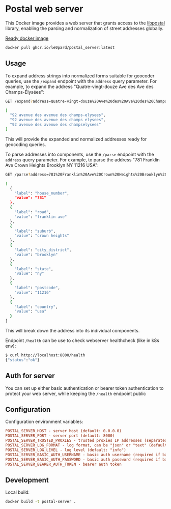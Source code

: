 # Postal web server

This Docker image provides a web server that grants access to the [libpostal](https://github.com/openvenues/libpostal) library, enabling the parsing and normalization of street addresses globally.

[Ready docker image](https://github.com/le0pard/postal_server/pkgs/container/postal_server)

```bash
docker pull ghcr.io/le0pard/postal_server:latest
```

## Usage

To expand address strings into normalized forms suitable for geocoder queries, use the `/expand` endpoint with the `address` query parameter. For example, to expand the address "Quatre-vingt-douze Ave des Ave des Champs-Élysées":

```bash
GET /expand?address=Quatre-vingt-douze%20Ave%20des%20Ave%20des%20Champs-Élysées

[
  "92 avenue des avenue des champs-elysees",
  "92 avenue des avenue des champs elysees",
  "92 avenue des avenue des champselysees"
]
```

This will provide the expanded and normalized addresses ready for geocoding queries.

To parse addresses into components, use the `/parse` endpoint with the `address` query parameter. For example, to parse the address "781 Franklin Ave Crown Heights Brooklyn NY 11216 USA":

```bash
GET /parse?address=781%20Franklin%20Ave%20Crown%20Heights%20Brooklyn%20NY%2011216%20USA

[
  {
    "label": "house_number",
    "value": "781"
  },
  {
    "label": "road",
    "value": "franklin ave"
  },
  {
    "label": "suburb",
    "value": "crown heights"
  },
  {
    "label": "city_district",
    "value": "brooklyn"
  },
  {
    "label": "state",
    "value": "ny"
  },
  {
    "label": "postcode",
    "value": "11216"
  },
  {
    "label": "country",
    "value": "usa"
  }
]
```

This will break down the address into its individual components.

Endpoint `/health` can be use to check webserver healthcheck (like in k8s env):

```bash
$ curl http://localhost:8000/health
{"status":"ok"}
```

## Auth for server

You can set up either basic authentication or bearer token authentication to protect your web server, while keeping the `/health` endpoint public

## Configuration

Configuration environment variables:

```ini
POSTAL_SERVER_HOST - server host (default: 0.0.0.0)
POSTAL_SERVER_PORT - server port (default: 8000)
POSTAL_SERVER_TRUSTED_PROXIES - trusted proxies IP addresses (separated by comma)
POSTAL_SERVER_LOG_FORMAT - log format, can be "json" or "text" (default: "text")
POSTAL_SERVER_LOG_LEVEL - log level (default: "info")
POSTAL_SERVER_BASIC_AUTH_USERNAME - basic auth username (required if basic auth password is set)
POSTAL_SERVER_BASIC_AUTH_PASSWORD - basic auth password (required if basic auth username is set)
POSTAL_SERVER_BEARER_AUTH_TOKEN - bearer auth token
```

## Development

Local build:

```bash
docker build -t postal-server .
```
